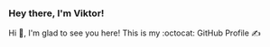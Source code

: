 ### Hey there, I'm Viktor! 
Hi 👋, I'm glad to see you here! This is my :octocat: GitHub Profile ✍️

